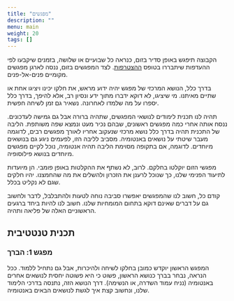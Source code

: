 ```yaml
---
title: "מפגשים"
description: ""
menu: main
weight: 20
tags: []
---
```


הקבוצה תיפגש באופן סדיר בזום, כנראה כל שבועיים או שלושה, בזמנים שיקבעו לפי ההעדפות שיתבררו בטופס [ההצטרפות](/joining). לצד המפגשים בזום, ננסה לארגן מפגשים מקומיים פנים-אל-פנים.

בדרך כלל, הנושא המרכזי של מפגש יהיה ידוע מראש, את חלקו יכינו ויציגו אחת או שתיים מאיתנו. מי שיציגו, לא דוקא ידברו מתוך ידע ונסיון רב, אלא להיפך, בדרך כלל יספרו על מה שלמדו לאחרונה. נשאיר גם זמן לשיחה חפשית.

תהיה לנו תכנית לימודים לנושאי המפגשים, שתהיה ברורה אבל גם גמישה לעדכונים. ננסח אותה אחרי כמה מפגשים ראשונים, שבהם נכיר מעט ונמצא שפה משותפת. הליבה של התכנית תהיה בדרך כלל נושא מרכזי שנעקוב אחריו לאורך מפגשים רבים, לדוגמה מעבר שיטתי על נושאים באנטומיה. מסביב לליבה הזו, לפעמים ניגע גם בנושאים מיוחדים. לדוגמה, אם בתקופה מסוימת הליבה תהיה אנטומיה, נוכל לקיים מפגשים מיוחדים בנושא פילוסופיה.

מפגשי הזום יוקלטו בחלקם. לרוב, לא נשתף את ההקלטות באופן פומבי. הן מיועדות לתיעוד הפנימי שלנו, כך שנוכל לרענן את הזכרון ולהשלים את מה שהחמצנו. יהיו חלקים שגם לא נקליט בכלל.

קודם כל, חשוב לנו שהמפגשים יאפשרו סביבה נוחה לטעות ולהתבלבל, לדבר ולחשוב גם על דברים שאינם דוקא בתחום המומחיות שלנו. חשוב לנו להיות ביחד ברגעים הראשוניים האלה של פליאה ותהיה.

## תכנית טנטטיבית

### מפגש 1: הברך
המפגש הראשון יוקדש כמובן בחלקו לשיחה ולהיכרות, אבל גם נתחיל ללמוד. ככל הנראה, נבחר בברך כנושא הראשון, פשוט כי היא פשוטה יחסית לנושאים אחרים באנטומיה (נניח עמוד השדרה, או הנשימה). דרך הנושא הזה, נתנסה בדרכי הלימוד שלנו, ונחשוב קצת איך לגשת לנושאים הבאים באנטומיה.

